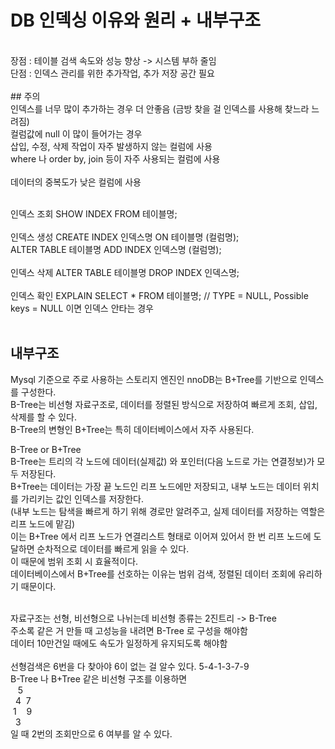 
# DB 인덱싱 이유와 원리 + 내부구조
<br>
장점 : 테이블 검색 속도와 성능 향상 -> 시스템 부하 줄임<br>
단점 : 인덱스 관리를 위한 추가작업, 추가 저장 공간 필요<br>
<br>
## 주의
<br>
인덱스를 너무 많이 추가하는 경우 더 안좋음 (금방 찾을 걸 인덱스를 사용해 찾느라 느려짐)<br>
컬럼값에 null 이 많이 들어가는 경우 <br>
삽입, 수정, 삭제 작업이 자주 발생하지 않는 컬럼에 사용<br>
where 나 order by, join 등이 자주 사용되는 컬럼에 사용<br><br>
데이터의 중복도가 낮은 컬럼에 사용<br>
<br>

인덱스 조회
SHOW INDEX FROM 테이블명;<br>
<br>
인덱스 생성
CREATE INDEX 인덱스명 ON 테이블명 (컬럼명);<br>
ALTER TABLE 테이블명 ADD INDEX 인덱스명 (컬럼명);<br>
<br>
인덱스 삭제
ALTER TABLE 테이블명 DROP INDEX 인덱스명;<br>
<br>
인덱스 확인
EXPLAIN SELECT * FROM 테이블명; // TYPE = NULL, Possible keys = NULL 이면 인덱스 안타는 경우 <br>
<br>

## 내부구조
Mysql 기준으로 주로 사용하는 스토리지 엔진인 nnoDB는 B+Tree를 기반으로 인덱스를 구성한다. <br>
B-Tree는 비선형 자료구조로, 데이터를 정렬된 방식으로 저장하여 빠르게 조회, 삽입, 삭제를 할 수 있다. <br>
B-Tree의 변형인 B+Tree는 특히 데이터베이스에서 자주 사용된다. <br>

B-Tree or B+Tree <br>
B-Tree는 트리의 각 노드에 데이터(실제값) 와 포인터(다음 노드로 가는 연결정보)가 모두 저장된다.<br>
B+Tree는 데이터는 가장 끝 노드인 리프 노드에만 저장되고, 내부 노드는 데이터 위치를 가리키는 값인 인덱스를 저장한다. <br> 
(내부 노드는 탐색을 빠르게 하기 위해 경로만 알려주고, 실제 데이터를 저장하는 역할은 리프 노드에 맡김) <br>
이는 B+Tree 에서 리프 노드가 연결리스트 형태로 이어져 있어서 한 번 리프 노드에 도달하면 순차적으로 데이터를 빠르게 읽을 수 있다. <br>
이 때문에 범위 조회 시 효율적이다.  <br> 
데이터베이스에서 B+Tree를 선호하는 이유는 범위 검색, 정렬된 데이터 조회에 유리하기 때문이다. <br>

<br>
자료구조는 선형, 비선형으로 나뉘는데 비선형 종류는 2진트리 -> B-Tree <br>
주소록 같은 거 만들 때 고성능을 내려면 B-Tree 로 구성을 해야함<br>
데이터 10만건일 때에도 속도가 일정하게 유지되도록 해야함<br>

<br>
선형검색은 6번을 다 찾아야 6이 없는 걸 알수 있다. 5-4-1-3-7-9<br>
B-Tree 나 B+Tree 같은 비선형 구조를 이용하면 <br>
&nbsp;&nbsp;&nbsp;5<br>
&nbsp;&nbsp;4&nbsp;&nbsp;7<br>
&nbsp;1&nbsp;&nbsp;&nbsp;&nbsp;9<br>
&nbsp;&nbsp;3<br>
일 때 2번의 조회만으로 6 여부를 알 수 있다.<br>
<br>
<br>
<br>
<br>
